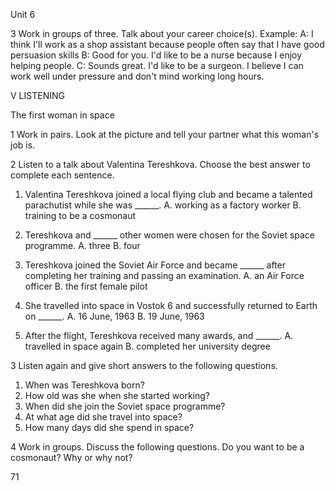 Unit 6

3 Work in groups of three. Talk about your career choice(s).
Example:
A: I think I'll work as a shop assistant because people often say that I have good persuasion skills
B: Good for you. I'd like to be a nurse because I enjoy helping people.
C: Sounds great. I'd like to be a surgeon. I believe I can work well under pressure and don't mind working long hours.

V LISTENING

The first woman in space

1 Work in pairs. Look at the picture and tell your partner what this woman's job is.

2 Listen to a talk about Valentina Tereshkova. Choose the best answer to complete each sentence.

1. Valentina Tereshkova joined a local flying club and became a talented parachutist while she was ______.
A. working as a factory worker
B. training to be a cosmonaut

2. Tereshkova and ______ other women were chosen for the Soviet space programme.
A. three
B. four

3. Tereshkova joined the Soviet Air Force and became ______ after completing her training and passing an examination.
A. an Air Force officer
B. the first female pilot

4. She travelled into space in Vostok 6 and successfully returned to Earth on ______.
A. 16 June, 1963
B. 19 June, 1963

5. After the flight, Tereshkova received many awards, and ______.
A. travelled in space again
B. completed her university degree

3 Listen again and give short answers to the following questions.

1. When was Tereshkova born?
2. How old was she when she started working?
3. When did she join the Soviet space programme?
4. At what age did she travel into space?
5. How many days did she spend in space?

4 Work in groups. Discuss the following questions.
Do you want to be a cosmonaut? Why or why not?

71